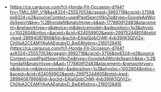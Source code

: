 * [https://ca.cargurus.com/fr/l-Honda-Fit-Occasion-d744?fvv=TMU_SRP_V18&ax8324=25557053&cgagid=3992718&cgcid=3756&px8324=p2&sourceContext=usedPaidSearchNoZip&type=GoogleAdWordsSearch&kw=%2Bhondafit&matchtype=b&ad=177880912483&placement=&networktype=g&device=m&devicemodel=&adposition=1o3&physloc=1002604&intloc=&aceid=&cid=624059902&agid=29975244805&tgtid=kwd-28994087866&fid=&gclid=EAIaIQobChMI-4vb39jW3QIVi2x-Ch0lpA2CEAMYAyAAEgIubvD_BwE#listing=216012849](https://ca.cargurus.com/fr/l-Honda-Fit-Occasion-d744?ax8324=25557053&cgagid=3992718&cgcid=3756&px8324=p2&sourceContext=usedPaidSearchNoZip&type=GoogleAdWordsSearch&kw=%2Bhondafit&matchtype=b&ad=177880912483&placement=&networktype=g&device=m&devicemodel=&adposition=1o3&physloc=1002604&intloc=&aceid=&cid=624059902&agid=29975244805&tgtid=kwd-28994087866&fid=&gclid=EAIaIQobChMI-4vb39jW3QIVi2x-Ch0lpA2CEAMYAyAAEgIubvD_BwE#listing=216012849)
